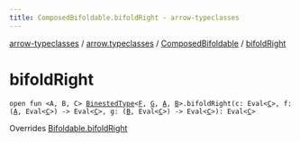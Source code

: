 ```yaml
---
title: ComposedBifoldable.bifoldRight - arrow-typeclasses
---
```


[arrow-typeclasses](../../index.html) / [arrow.typeclasses](../index.html) / [ComposedBifoldable](index.html) / [bifoldRight](./bifold-right.html)

# bifoldRight

`open fun <A, B, C> `[`BinestedType`](../-binested-type.html)`<`[`F`](index.html#F)`, `[`G`](index.html#G)`, `[`A`](bifold-right.html#A)`, `[`B`](bifold-right.html#B)`>.bifoldRight(c: Eval<`[`C`](bifold-right.html#C)`>, f: (`[`A`](bifold-right.html#A)`, Eval<`[`C`](bifold-right.html#C)`>) -> Eval<`[`C`](bifold-right.html#C)`>, g: (`[`B`](bifold-right.html#B)`, Eval<`[`C`](bifold-right.html#C)`>) -> Eval<`[`C`](bifold-right.html#C)`>): Eval<`[`C`](bifold-right.html#C)`>`

Overrides [Bifoldable.bifoldRight](../-bifoldable/bifold-right.html)

